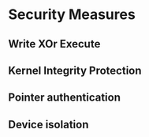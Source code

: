 # Security Measures

## Write XOr Execute

## Kernel Integrity Protection

## Pointer authentication

## Device isolation
